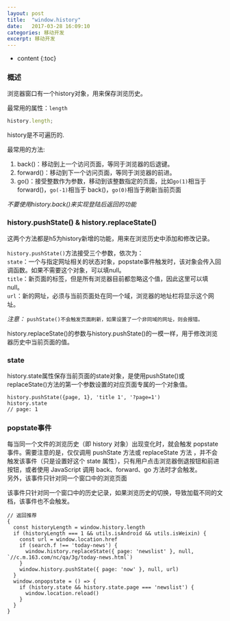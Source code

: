 ```yaml
---
layout: post
title:  "window.history"
date:   2017-03-28 16:09:10
categories: 移动开发
excerpt: 移动开发
---
```


* content
{:toc}  

### 概述  

浏览器窗口有一个history对象，用来保存浏览历史。  

最常用的属性：`length`  

```javascript
history.length;
```

history是不可遍历的.  

最常用的方法:
1. back()：移动到上一个访问页面，等同于浏览器的后退键。
2. forward()：移动到下一个访问页面，等同于浏览器的前进。
3. go()：接受整数作为参数，移动到该整数指定的页面，比如`go(1)`相当于 forward()，`go(-1)`相当于 back()，`go(0)`相当于刷新当前页面

*不要使用history.back()来实现登陆后返回的功能*  

### history.pushState() & history.replaceState()

这两个方法都是h5为history新增的功能，用来在浏览历史中添加和修改记录。

`history.pushState()`方法接受三个参数，依次为：  
`state`：一个与指定网址相关的状态对象，popstate事件触发时，该对象会传入回调函数。如果不需要这个对象，可以填null。  
`title`：新页面的标签，但是所有浏览器目前都忽略这个值，因此这里可以填null。  
`url`：新的网址，必须与当前页面处在同一个域，浏览器的地址栏将显示这个网址。  

*注意：*
`pushState()不会触发页面刷新，如果设置了一个非同域的网址，则会报错。`

history.replaceState()的参数与history.pushState()的一模一样，用于修改浏览器历史中当前页面的值。

### state
history.state属性保存当前页面的state对象，是使用pushState()或replaceState()方法的第一个参数设置的对应页面专属的一个对象值。

```
history.pushState({page, 1}, 'title 1', '?page=1')
history.state
// page: 1
```
### popstate事件
每当同一个文件的浏览历史（即 history 对象）出现变化时，就会触发 popstate 事件。需要注意的是，仅仅调用 pushState 方法或 replaceState 方法 ，并不会触发该事件（只是设置好这个 state 属性），只有用户点击浏览器倒退按钮和前进按钮，或者使用 JavaScript 调用 back、forward、go 方法时才会触发。  
另外，该事件只针对同一个窗口中的浏览页面

该事件只针对同一个窗口中的历史记录，如果浏览历史的切换，导致加载不同的文档，该事件也不会触发。


```
// 返回推荐
{
  const historyLength = window.history.length
  if (historyLength === 1 && utils.isAndroid && utils.isWeixin) {
    const url = window.location.href
    if (search.f !== 'today-news') {
      window.history.replaceState({ page: 'newslist' }, null, `//c.m.163.com/nc/qa/3g/today-news.html`)
    }
    window.history.pushState({ page: 'now' }, null, url)
  }
  window.onpopstate = () => {
    if (history.state && history.state.page === 'newslist') {
      window.location.reload()
    }
  }
}

```
